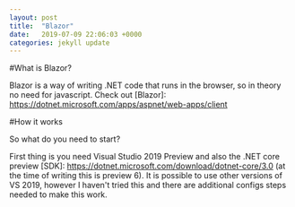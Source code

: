 ```yaml
---
layout: post
title:  "Blazor"
date:   2019-07-09 22:06:03 +0000
categories: jekyll update
---
```

#What is Blazor?

Blazor is a way of writing .NET code that runs in the browser, so in theory no need for javascript. Check out [Blazor]: https://dotnet.microsoft.com/apps/aspnet/web-apps/client

#How it works

So what do you need to start? 

First thing is you need Visual Studio 2019 Preview and also the .NET core preview [SDK]: https://dotnet.microsoft.com/download/dotnet-core/3.0 (at the time of writing this is preview 6). It is possible to use other versions of VS 2019, however I haven't tried this and there are additional configs steps needed to make this work. 